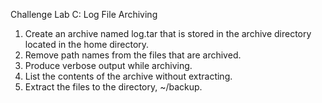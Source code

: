 Challenge Lab C: Log File Archiving

1.	Create an archive named log.tar that is stored in the archive directory located in the home directory.
2.	Remove path names from the files that are archived.
3.	Produce verbose output while archiving.
4.	List the contents of the archive without extracting.
5.	Extract the files to the directory, ~/backup.
